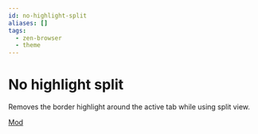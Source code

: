 ```yaml
---
id: no-highlight-split
aliases: []
tags:
  - zen-browser
  - theme
---
```


# No highlight split

Removes the border highlight around the active tab while using split view.

[Mod](https://zen-browser.app/mods/f50841b2-5e4a-4534-985d-b7f7b96088c2)
